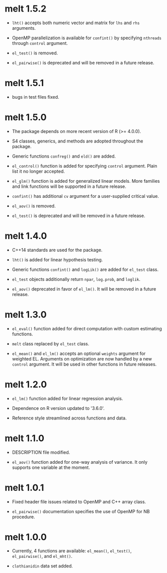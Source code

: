 # melt 1.5.2
* `lht()` accepts both numeric vector and matrix for `lhs` and `rhs` arguments.

* OpenMP parallelization is available for `confint()` by specifying `nthreads` through `control` argument.

* `el_test()` is removed.

* `el_pairwise()` is deprecated and will be removed in a future release. 


# melt 1.5.1
* bugs in test files fixed.


# melt 1.5.0
* The package depends on more recent version of R (>= 4.0.0).

* S4 classes, generics, and methods are adopted throughout the package.

* Generic functions `confreg()` and `eld()` are added.

* `el_control()` function is added for specifying `control` argument. Plain list it no longer accepted.

* `el_glm()` function is added for generalized linear models. More families and link functions will be supported in a future release.

* `confint()` has additional `cv` argument for a user-supplied critical value.

* `el_aov()` is removed. 

* `el_test()` is deprecated and will be removed in a future release. 


# melt 1.4.0
* C++14 standards are used for the package.

* `lht()` is added for linear hypothesis testing.

* Generic functions `confint()` and `logLik()` are added for `el_test` class.

* `el_test` objects additionally return `npar`, `log.prob`, and `loglik`.

* `el_aov()` deprecated in favor of `el_lm()`. It will be removed in a future release. 


# melt 1.3.0
* `el_eval()` function added for direct computation with custom estimating functions.

* `melt` class replaced by `el_test` class.

* `el_mean()` and `el_lm()` accepts an optional `weights` argument for weighted EL. Arguments on optimization are now handled by a new `control` argument. It will be used in other functions in future releases.


# melt 1.2.0
* `el_lm()` function added for linear regression analysis.

* Dependence on R version updated to '3.6.0'.

* Reference style streamlined across functions and data.


# melt 1.1.0

* DESCRIPTION file modified. 

* `el_aov()` function added for one-way analysis of variance. It only supports one variable at the moment.


# melt 1.0.1

* Fixed header file issues related to OpenMP and C++ array class.

* `el_pairwise()` documentation specifies the use of OpenMP for NB procedure.


# melt 1.0.0
* Currently, 4 functions are available: `el_mean()`, `el_test()`, `el_pairwise()`, and `el_mht()`.

* `clothianidin` data set added.
